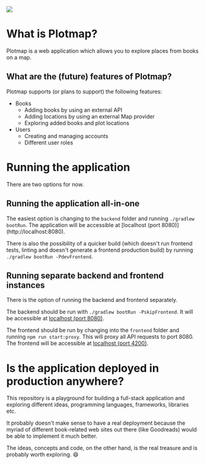 ![](https://github.com/bojzi/plotmap/raw/master/docs/plotmap.jpg)

# What is Plotmap?
Plotmap is a web application which allows you to explore places from books on a map.

## What are the (future) features of Plotmap?
Plotmap supports (or plans to support) the following features:

- Books
  - Adding books by using an external API
  - Adding locations by using an external Map provider
  - Exploring added books and plot locations
- Users
  - Creating and managing accounts
  - Different user roles


# Running the application
There are two options for now.

## Running the application all-in-one
The easiest option is changing to the `backend` folder and running
`./gradlew bootRun`. 
The application will be accessible at [localhost (port 8080)]
(http://localhost:8080).
 
There is also the possibility of a quicker build (which doesn't run frontend 
tests, linting and doesn't generate a frontend production build) by running 
`./gradlew bootRun -PdevFrontend`.

## Running separate backend and frontend instances
There is the option of running the backend and frontend separately.

The backend should be run with `./gradlew bootRun -PskipFrontend`. It will be
accessible at [localhost (port 8080)](http://localhost:8080).

The frontend should be run by changing into the `frontend` folder and running
`npm run start:proxy`. This will proxy all API requests to port 8080. The 
frontend will be accessible at [localhost (port 4200)](http://localhost:4200).
 

# Is the application deployed in production anywhere?
This repository is a playground for building a full-stack application and
exploring different ideas, programming languages, frameworks, libraries etc.

It probably doesn't make sense to have a real deployment because the myriad of 
different book-related web sites out there (like Goodreads) would be able to 
implement it much better.

The ideas, concepts and code, on the other hand, is the real treasure and is 
probably worth exploring. 😄
